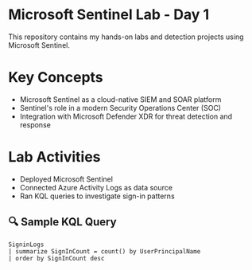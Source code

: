 # Microsoft Sentinel Lab - Day 1

This repository contains my hands-on labs and detection projects using Microsoft Sentinel.

# Key Concepts
- Microsoft Sentinel as a cloud-native SIEM and SOAR platform
- Sentinel's role in a modern Security Operations Center (SOC)
- Integration with Microsoft Defender XDR for threat detection and response

# Lab Activities
- Deployed Microsoft Sentinel
- Connected Azure Activity Logs as data source
- Ran KQL queries to investigate sign-in patterns

## 🔍 Sample KQL Query
```kql
SigninLogs
| summarize SignInCount = count() by UserPrincipalName
| order by SignInCount desc
